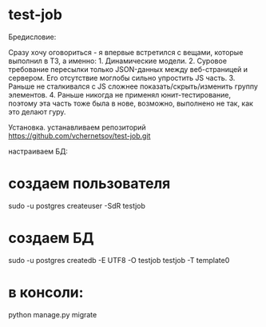 test-job
========

Бредисловие:

Сразу хочу оговориться - я впервые встретился с вещами, которые выполнил в ТЗ, а именно:
    1. Динамические модели.
    2. Суровое требование пересылки только JSON-данных между веб-страницей и сервером. Его отсутствие моглобы сильно упростить JS часть.
    3. Раньше не сталкивался с JS сложнее показать/скрыть/изменить группу элементов.
    4. Раньше никогда не применял юнит-тестирование, поэтому эта часть тоже была в нове, возможно, выполнено не так, как это делают гуру.


Установка.
устанавливаем репозиторий
https://github.com/vchernetsov/test-job.git

настраиваем БД:
# создаем пользователя
sudo -u postgres createuser -SdR testjob 
# создаем БД
sudo -u postgres createdb -E UTF8 -O testjob testjob -T template0

# в консоли:

python manage.py migrate
